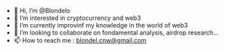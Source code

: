 - 👋 Hi, I’m @Blondelo
- 👀 I’m interested in cryptocurrency and web3
- 🌱 I’m currently improvinf my knowledge in the world of web3
- 💞️ I’m looking to collaborate on fondamental analysis, airdrop research...
- 📫 How to reach me : blondel.cnw@gmail.com

<!---
Blondelo/Blondelo is a ✨ special ✨ repository because its `README.md` (this file) appears on your GitHub profile.
You can click the Preview link to take a look at your changes.
--->

